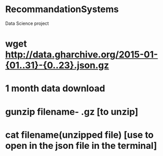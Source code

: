 # RecommandationSystems
Data Science project
# wget http://data.gharchive.org/2015-01-{01..31}-{0..23}.json.gz
# 1 month data download
# gunzip filename- .gz [to unzip]
# cat filename(unzipped file) [use to open in the json file in the terminal]
